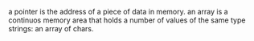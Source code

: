 a pointer is the address of a piece of data in memory.
an array is a continuos memory area that holds a number of values of the same type
strings: an array of chars.
